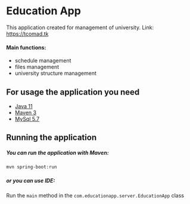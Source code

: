 # Education App

This application created for management of university.
Link: https://tcomad.tk

#### Main functions:
* schedule management
* files management
* university structure management

## For usage the application you need
* [Java 11](https://adoptopenjdk.net/index.html?variant=openjdk11&jvmVariant=hotspot)
* [Maven 3](https://maven.apache.org/index.html)
* [MySql 5.7](https://www.mysql.com/)

## Running the application

##### You can run the application with Maven:
```bash
mvn spring-boot:run
```
##### or you can use IDE:
Run the ```main``` method in the ```com.educationapp.server.EducationApp``` class
